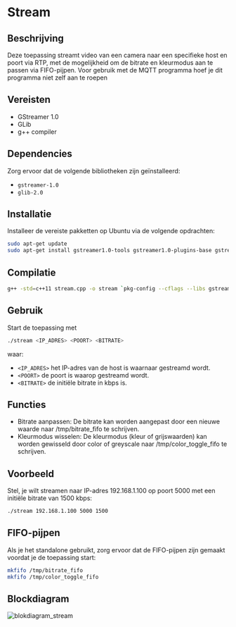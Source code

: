 # Stream
## Beschrijving
Deze toepassing streamt video van een camera naar een specifieke host en poort via RTP, met de mogelijkheid om de bitrate en kleurmodus aan te passen via FIFO-pijpen. Voor gebruik met de MQTT programma hoef je dit programma niet zelf aan te roepen

## Vereisten
- GStreamer 1.0
- GLib
- g++ compiler

## Dependencies
Zorg ervoor dat de volgende bibliotheken zijn geïnstalleerd:
- `gstreamer-1.0`
- `glib-2.0`

## Installatie
Installeer de vereiste pakketten op Ubuntu via de volgende opdrachten:
```sh
sudo apt-get update
sudo apt-get install gstreamer1.0-tools gstreamer1.0-plugins-base gstreamer1.0-plugins-good gstreamer1.0-plugins-bad gstreamer1.0-plugins-ugly libglib2.0-dev g++
```
## Compilatie
```sh
g++ -std=c++11 stream.cpp -o stream `pkg-config --cflags --libs gstreamer-1.0`
```

## Gebruik
Start de toepassing met
```sh
./stream <IP_ADRES> <POORT> <BITRATE>
```
waar:
* `<IP_ADRES>` het IP-adres van de host is waarnaar gestreamd wordt.
* `<POORT>` de poort is waarop gestreamd wordt.
* `<BITRATE>` de initiële bitrate in kbps is.

## Functies
* Bitrate aanpassen: De bitrate kan worden aangepast door een nieuwe waarde naar /tmp/bitrate_fifo te schrijven.
* Kleurmodus wisselen: De kleurmodus (kleur of grijswaarden) kan worden gewisseld door color of greyscale naar /tmp/color_toggle_fifo te schrijven.

## Voorbeeld
Stel, je wilt streamen naar IP-adres 192.168.1.100 op poort 5000 met een initiële bitrate van 1500 kbps:
```sh
./stream 192.168.1.100 5000 1500
```

## FIFO-pijpen
Als je het standalone gebruikt, zorg ervoor dat de FIFO-pijpen zijn gemaakt voordat je de toepassing start:
```sh
mkfifo /tmp/bitrate_fifo
mkfifo /tmp/color_toggle_fifo
```

## Blockdiagram
![blokdiagram_stream](https://github.com/1051158/project78/assets/120414356/b5cb5841-fdc7-4a2d-93e9-079feb256db4)
